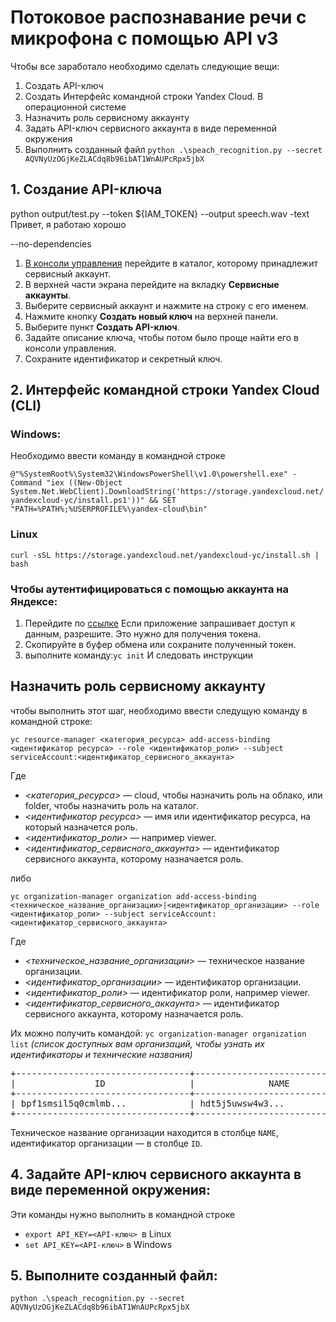 # Потоковое распознавание речи с микрофона с помощью API v3
Чтобы все заработало необходимо сделать следующие вещи:
1. Создать API-ключ
2. Создать Интерфейс командной строки Yandex Cloud. В операционной системе
3. Назначить роль сервисному аккаунту 
4. Задать API-ключ сервисного аккаунта в виде переменной окружения
5. Выполнить созданный файл `python .\speach_recognition.py --secret AQVNyUzOGjKeZLACdq8b96ibAT1WnAUPcRpx5jbX`
## 1. Создание API-ключа

python output/test.py --token ${IAM_TOKEN} --output speech.wav -text Привет, я работаю хорошо

--no-dependencies

1. [В консоли управления]("https://console.cloud.yandex.ru/folders")
перейдите в каталог, которому принадлежит сервисный аккаунт.
2. В верхней части экрана перейдите на вкладку **Сервисные аккаунты**.
3. Выберите сервисный аккаунт и нажмите на строку с его именем.
4. Нажмите кнопку **Создать новый ключ** на верхней панели.
5. Выберите пункт **Создать API-ключ**.
6. Задайте описание ключа, чтобы потом было проще найти его в консоли управления.
7. Сохраните идентификатор и секретный ключ.

## 2. Интерфейс командной строки Yandex Cloud (CLI) 
### Windows:
Необходимо ввести команду в командной строке

`@"%SystemRoot%\System32\WindowsPowerShell\v1.0\powershell.exe" -Command "iex ((New-Object System.Net.WebClient).DownloadString('https://storage.yandexcloud.net/yandexcloud-yc/install.ps1'))" && SET "PATH=%PATH%;%USERPROFILE%\yandex-cloud\bin"`


### Linux 
`curl -sSL https://storage.yandexcloud.net/yandexcloud-yc/install.sh | bash`

### Чтобы аутентифицироваться с помощью аккаунта на Яндексе:
1. Перейдите по [ссылке]("https://oauth.yandex.ru/verification_code#access_token=y0_AgAAAABHGDDBAATuwQAAAADusd1bSZvBsJ9eSH2pDw_6yBERArU45a4&token_type=bearer&expires_in=31081818") Если приложение запрашивает доступ к данным, разрешите. Это нужно для получения токена.
2. Скопируйте в буфер обмена или сохраните полученный токен.
3. выполните команду:`yc init` И следовать инструкции
## Назначить роль сервисному аккаунту
чтобы выполнить этот шаг, необходимо ввести следущую команду в командной строке:

`yc resource-manager <категория_ресурса> add-access-binding <идентификатор ресурса> --role <идентификатор_роли> --subject serviceAccount:<идентификатор_сервисного_аккаунта>`

Где
- *<категория_ресурса>* — cloud, чтобы назначить роль на облако, или folder, чтобы назначить роль на каталог.
- *<идентификатор ресурса>* — имя или идентификатор ресурса, на который назначется роль.
- *<идентификатор_роли>* — например viewer.
- *<идентификатор_сервисного_аккаунта>* — идентификатор сервисного аккаунта, которому назначается роль.

либо 

`yc organization-manager organization add-access-binding <техническое_название_организации>|<идентификатор_организации> --role <идентификатор_роли> --subject serviceAccount:<идентификатор_сервисного_аккаунта>`

Где

- *<техническое_название_организации>* — техническое название организации.
- *<идентификатор_организации>* — идентификатор организации.
- *<идентификатор_роли>* — идентификатор роли, например viewer.
- *<идентификатор_сервисного_аккаунта>* — идентификатор сервисного аккаунта, которому назначается роль.

Их можно получить командой:
`yc organization-manager organization list`
*(список доступных вам организаций, чтобы узнать их идентификаторы и технические названия)*
<pre>
+---------------------------------+---------------------------------+----------------------+
|               ID                |              NAME               |        TITLE         |
+---------------------------------+---------------------------------+----------------------+
| bpf1smsil5q0cmlmb...            | hdt5j5uwsw4w3...                | MyOrg                |
+---------------------------------+---------------------------------+----------------------+
</pre>
Техническое название организации находится в столбце `NAME`, идентификатор организации — в столбце `ID`.

## 4. Задайте API-ключ сервисного аккаунта в виде переменной окружения:
Эти команды нужно выполнить в командной строке 
- `export API_KEY=<API-ключ> `в Linux
- `set API_KEY=<API-ключ>` в Windows

## 5. Выполните созданный файл:

`python .\speach_recognition.py --secret AQVNyUzOGjKeZLACdq8b96ibAT1WnAUPcRpx5jbX`